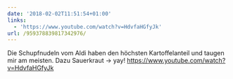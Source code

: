 ```yaml
---
date: '2018-02-02T11:51:54+01:00'
links:
  - 'https://www.youtube.com/watch?v=HdvfaHGfyJk'
url: /959378839817342976/
---
```

Die Schupfnudeln vom Aldi haben den höchsten Kartoffelanteil und taugen mir am meisten. Dazu Sauerkraut -&gt; yay! https://www.youtube.com/watch?v=HdvfaHGfyJk
